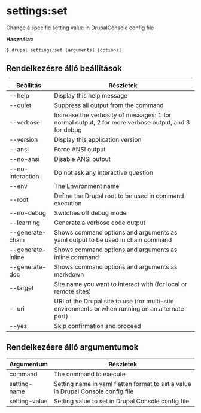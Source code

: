 # settings:set
Change a specific setting value in DrupalConsole config file

**Használat:**
```
$ drupal settings:set [arguments] [options]
```

## Rendelkezésre álló beállítások
Beállítás | Részletek
-------|-------------
--help | Display this help message
--quiet | Suppress all output from the command
--verbose | Increase the verbosity of messages: 1 for normal output, 2 for more verbose output, and 3 for debug
--version | Display this application version
--ansi | Force ANSI output
--no-ansi | Disable ANSI output
--no-interaction | Do not ask any interactive question
--env | The Environment name
--root | Define the Drupal root to be used in command execution
--no-debug | Switches off debug mode
--learning | Generate a verbose code output
--generate-chain | Shows command options and arguments as yaml output to be used in chain command
--generate-inline | Shows command options and arguments as inline command
--generate-doc | Shows command options and arguments as markdown
--target | Site name you want to interact with (for local or remote sites)
--uri | URI of the Drupal site to use (for multi-site environments or when running on an alternate port)
--yes | Skip confirmation and proceed

## Rendelkezésre álló argumentumok
Argumentum | Részletek
---------|-------------
command | The command to execute
setting-name | Setting name in yaml flatten format to set a value in Drupal Console config file
setting-value | Setting value to set in Drupal Console config file

